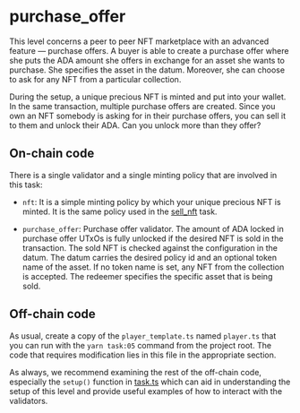# purchase_offer

This level concerns a peer to peer NFT marketplace with an advanced feature — purchase offers. A
buyer is able to create a purchase offer where she puts the ADA amount she offers in exchange for an
asset she wants to purchase. She specifies the asset in the datum. Moreover, she can choose to ask
for any NFT from a particular collection.

During the setup, a unique precious NFT is minted and put into your wallet. In the same transaction,
multiple purchase offers are created. Since you own an NFT somebody is asking for in their purchase
offers, you can sell it to them and unlock their ADA. Can you unlock more than they offer?

## On-chain code

There is a single validator and a single minting policy that are involved in this task:

- `nft`: It is a simple minting policy by which your unique precious NFT is minted. It is the same
  policy used in the [sell_nft](../01_sell_nft/) task.

- `purchase_offer`: Purchase offer validator. The amount of ADA locked in purchase offer UTxOs is
  fully unlocked if the desired NFT is sold in the transaction. The sold NFT is checked against the
  configuration in the datum. The datum carries the desired policy id and an optional token name of
  the asset. If no token name is set, any NFT from the collection is accepted. The redeemer
  specifies the specific asset that is being sold.

## Off-chain code

As usual, create a copy of the `player_template.ts` named `player.ts` that you can run with the
`yarn task:05` command from the project root. The code that requires modification lies in this file
in the appropriate section.

As always, we recommend examining the rest of the off-chain code, especially the `setup()` function
in [task.ts](./scripts/task.ts) which can aid in understanding the setup of this level and provide
useful examples of how to interact with the validators.

